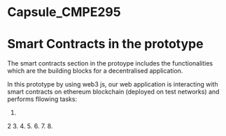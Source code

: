 # Capsule_CMPE295

# Smart Contracts in the prototype
The smart contracts section in the protoype includes the functionalities which are the building blocks
for a decentralised application.

In this prototype by using web3 js, our web application is interacting with smart contracts on ethereum blockchain (deployed on test networks) and performs fllowing tasks:

1.
2
3.
4.
5.
6.
7.
8.


